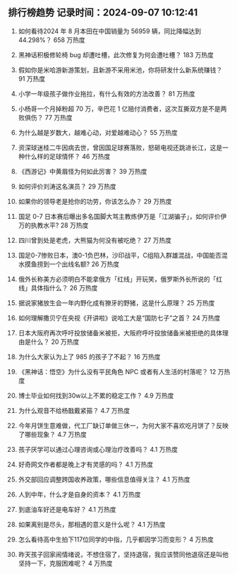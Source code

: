 
## 排行榜趋势 记录时间：2024-09-07 10:12:41
  
  1. 如何看待2024 年 8 月本田在中国销量为 56959 辆，同比降幅达到 44.298%？ 658 万热度
    
  2. 黑神话积极修轮椅 bug 却遭吐槽，此次修复为何会遭吐槽？ 183 万热度
    
  3. 假如你是米哈游新游策划，且新游不采用米池，你将研发什么新系统赚钱？ 91 万热度
    
  4. 小学一年级孩子做作业拖拉，有什么有效的方法改善？ 81 万热度
    
  5. 小杨哥一个月掉粉超 70 万，辛巴花 1 亿赔付消费者，这次互撕双方是不是两败俱伤？ 77 万热度
    
  6. 为什么越是岁数大，越难心动，对爱越难动心？ 55 万热度
    
  7. 资深球迷桂二牛因病去世，曾因国足球赛落败，怒砸电视还跳进长江，这是一种什么样的足球情怀？ 46 万热度
    
  8. 《西游记》中黄眉怪为何如此厉害？ 39 万热度
    
  9. 如何评价刘涛这名演员？ 29 万热度
    
  10. 如果你的领导老是抢你的功劳，你该怎么办？ 29 万热度
    
  11. 国足 0-7 日本赛后曝出多名国脚大骂主教练伊万是「江湖骗子」，如何评价伊万的执教水平? 28 万热度
    
  12. 四川曾到处是老虎，大熊猫为何没有被吃绝？ 27 万热度
    
  13. 国足0-7惨败日本，澳0-1负巴林，沙印战平，C组陷入群雄混战，中国能否混水摸鱼捞到一个出线名额? 26 万热度
    
  14. 俄外长称美方必须明白不能拿俄方「红线」开玩笑，俄罗斯外长所说的「红线」具体指什么？ 26 万热度
    
  15. 据说家猪放生会一年内野化成有獠牙的野猪，这是什么原理？ 25 万热度
    
  16. 如何理解撒贝宁在央视《开讲啦》说哈工大是“国防七子”之首？ 24 万热度
    
  17. 日本大阪府再次呼吁投放储备米被拒，大阪府呼吁投放储备米被拒绝的具体理由是什么？ 20 万热度
    
  18. 为什么大家认为上了 985 的孩子了不起？ 16 万热度
    
  19. 《黑神话：悟空》为什么没有平民角色 NPC 或者有人生活的村落呢？ 12 万热度
    
  20. 博士毕业如何找到30w以上不累的稳定工作？ 4.9 万热度
    
  21. 为什么观音不给杨戬戴紧箍？ 4.7 万热度
    
  22. 今年月饼生意难做，代工厂缺订单做三休一，为何大家不喜欢吃月饼了？反映了哪些现象？ 4.7 万热度
    
  23. 孩子厌学可以通过心理咨询或心理治疗改善吗？ 4.1 万热度
    
  24. 好奇网文作者都是晚上才有灵感的吗？ 4.1 万热度
    
  25. 外交部回应调整跨国收养政策，哪些信息值得关注？ 4.1 万热度
    
  26. 人到中年，什么才是自身的资本？ 4.1 万热度
    
  27. 到底油车好还是电车好？ 4.1 万热度
    
  28. 如果离别是尽头，那相遇的意义是什么呢？ 4.1 万热度
    
  29. 怎么看待高中生拍下117位同学的中指，几乎都因学习而变形？ 4 万热度
    
  30. 昨天孩子回家闹情绪说，不想住宿了，坚持退宿，我应该赞同他退宿还是叫他坚持一下，克服困难呢？ 4 万热度
    